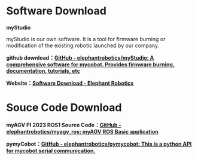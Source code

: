 # Software Download

**myStudio**

myStudio is our own software. It is a tool for firmware burning or modification of the existing robotic launched by our company.

**github download：[GitHub - elephantrobotics/myStudio: A comprehensive software for mycobot. Provides firmware burning, documentation, tutorials, etc](https://github.com/elephantrobotics/myStudio)**

**Website：[Software Download - Elephant Robotics](https://www.elephantrobotics.com/download/)**

# Souce Code Download

**myAGV PI 2023 ROS1 Source Code：[GitHub - elephantrobotics/myagv_ros: myAGV ROS Basic application](https://github.com/elephantrobotics/myagv_ros/tree/myagv_ros_2023Pi)**

**pymyCobot：[GitHub - elephantrobotics/pymycobot: This is a python API for mycobot serial communication.](https://github.com/elephantrobotics/pymycobot)**

